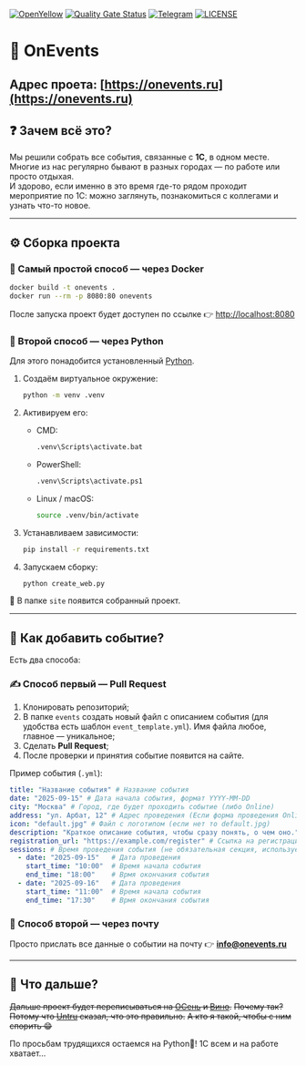 [![OpenYellow](https://img.shields.io/endpoint?url=https://openyellow.org/data/badges/7/1040948355.json)](https://openyellow.org/grid?data=top&repo=1040948355)
[![Quality Gate Status](https://sonar.openbsl.ru/api/project_badges/measure?project=onevents&metric=alert_status)](https://sonar.openbsl.ru/dashboard?id=onevents)
[![Telegram](https://img.shields.io/badge/telegram-%D0%BA%D0%B0%D0%BD%D0%B0%D0%BB-blue.svg?label=telegram)](https://t.me/OnEvents)
[![LICENSE](https://img.shields.io/github/license/crimsongoldteam/md_design?label=%D0%BB%D0%B8%D1%86%D0%B5%D0%BD%D0%B7%D0%B8%D1%8F)](https://github.com/bestuzheff/OnEvents/blob/main/LICENSE.md)

# 🎉 OnEvents

## Адрес проета: [https://onevents.ru](https://onevents.ru)

## ❓ Зачем всё это?

Мы решили собрать все события, связанные с **1С**, в одном месте.  
Многие из нас регулярно бывают в разных городах — по работе или просто отдыхая.  
И здорово, если именно в это время где-то рядом проходит мероприятие по 1С: можно заглянуть, познакомиться с коллегами и узнать что-то новое.  

---

## ⚙️ Сборка проекта

### 🐳 Самый простой способ — через Docker
```bash
docker build -t onevents .
docker run --rm -p 8080:80 onevents
```
После запуска проект будет доступен по ссылке 👉 [http://localhost:8080](http://localhost:8080)

### 🐍 Второй способ — через Python
Для этого понадобится установленный [Python](https://www.python.org/).

1. Создаём виртуальное окружение:  
   ```bash
   python -m venv .venv
   ```

2. Активируем его:  
   - CMD:  
     ```bash
     .venv\Scripts\activate.bat
     ```
   - PowerShell:  
     ```bash
     .venv\Scripts\activate.ps1
     ```
   - Linux / macOS:  
     ```bash
     source .venv/bin/activate
     ```

3. Устанавливаем зависимости:  
   ```bash
   pip install -r requirements.txt
   ```

4. Запускаем сборку:  
   ```bash
   python create_web.py
   ```

📂 В папке `site` появится собранный проект.

---

## 📅 Как добавить событие?

Есть два способа:

### ✍️ Способ первый — Pull Request
1. Клонировать репозиторий;  
2. В папке `events` создать новый файл с описанием события (для удобства есть шаблон `event_template.yml`). Имя файла любое, главное — уникальное;  
3. Сделать **Pull Request**;  
4. После проверки и принятия событие появится на сайте.

Пример события (`.yml`):  
```yaml
title: "Название события" # Название события
date: "2025-09-15" # Дата начала события, формат YYYY-MM-DD
city: "Москва" # Город, где будет проходить событие (либо Online)
address: "ул. Арбат, 12" # Адрес проведения (Если форма проведения Online, то адрес пустой)
icon: "default.jpg" # Файл с логотипом (если нет то default.jpg)
description: "Краткое описание события, чтобы сразу понять, о чем оно." # Краткое описание
registration_url: "https://example.com/register" # Ссылка на регистрацию
sessions: # Время проведения события (не обязательная секция, используется для формирования календаря)
  - date: "2025-09-15"   # Дата проведения
    start_time: "10:00"  # Время начала события
    end_time: "18:00"    # Врмя окончания события
  - date: "2025-09-16"   # Дата проведения
    start_time: "11:00"  # Время начала события
    end_time: "17:30"    # Врмя окончания события
```

### 📧 Способ второй — через почту
Просто прислать все данные о событии на почту 👉 **info@onevents.ru**

---

## 🚀 Что дальше?

~~Дальше проект будет переписываться на [ОСень](https://github.com/autumn-library/autumn) и [Вино](https://github.com/autumn-library/winow).~~
~~Почему так? Потому что [Untru](https://github.com/Untru) сказал, что это правильно.~~
~~А кто я такой, чтобы с ним спорить 😁~~

По просьбам трудящихся остаемся на Python🐍!
1С всем и на работе хватает…

